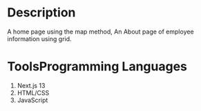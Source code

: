 # Description
A home page using the map method, An About page of employee information using grid.

# ToolsProgramming Languages 
1. Next.js 13
2. HTML/CSS
3. JavaScript